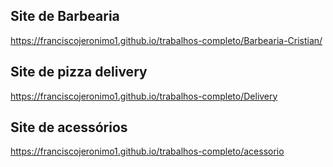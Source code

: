 ## Site de Barbearia

https://franciscojeronimo1.github.io/trabalhos-completo/Barbearia-Cristian/

## Site de pizza delivery

https://franciscojeronimo1.github.io/trabalhos-completo/Delivery

## Site de acessórios 

https://franciscojeronimo1.github.io/trabalhos-completo/acessorio
